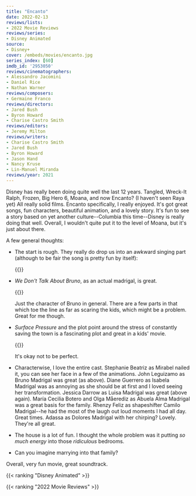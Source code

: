 ```yaml
---
title: "Encanto"
date: 2022-02-13
reviews/lists:
- 2022 Movie Reviews
reviews/series:
- Disney Animated
source:
- Disney+
cover: /embeds/movies/encanto.jpg
series_index: [60]
imdb_id: '2953050'
reviews/cinematographers:
- Alessandro Jacomini
- Daniel Rice
- Nathan Warner
reviews/composers:
- Germaine Franco
reviews/directors:
- Jared Bush
- Byron Howard
- Charise Castro Smith
reviews/editors:
- Jeremy Milton
reviews/writers:
- Charise Castro Smith
- Jared Bush
- Byron Howard
- Jason Hand
- Nancy Kruse
- Lin-Manuel Miranda
reviews/year: 2021
---
```

Disney has really been doing quite well the last 12 years. Tangled, Wreck-It Ralph, Frozen, Big Hero 6, Moana, and now Encanto? (I haven't seen Raya yet) All really solid films. Encanto specifically, I really enjoyed. It's got great songs, fun characters, beautiful animation, and a lovely story. It's fun to see a story based on yet another culture--Columbia this time--Disney is really doing that well. Overall, I wouldn't quite put it to the level of Moana, but it's just about there. 

A few general thoughts:

* The start is rough. They really do drop us into an awkward singing part (although to be fair the song is pretty fun by itself):

    {{<youtube Yp5nPGWWMh4>}}

* *We Don't Talk About Bruno*, as an actual madrigal, is great. 

    {{<youtube bvWRMAU6V-c>}}

    Just the character of Bruno in general. There are a few parts in that which toe the line as far as scaring the kids, which might be a problem. Great for me though. 

* *Surface Pressure* and the plot point around the stress of constantly saving the town is a fascinating plot and great in a kids' movie. 

    {{<youtube tQwVKr8rCYw>}}

    It's okay not to be perfect. 

* Characterwise, I love the entire cast. Stephanie Beatriz as Mirabel nailed it, you can see her face in a few of the animations. John Leguizamo as Bruno Madrigal was great (as above). Diane Guerrero as Isabela Madrigal was as annoying as she should be at first and I loved seeing her transformation. Jessica Darrow as Luisa Madrigal was great (above again). María Cecilia Botero and Olga Måerediz as Abuela Alma Madrigal was a great basis for the family. Rhenzy Feliz as shapeshifter Camilo Madrigal--he had the most of the laugh out loud moments I had all day. Great times. Adassa as Dolores Madrigal with her chirping? Lovely. They're all great. 

* The house is a lot of fun. I thought the whole problem was it putting *so much energy* into those *ridiculous* bedrooms. 

* Can you imagine marrying into that family?

Overall, very fun movie, great soundtrack. 

{{< ranking "Disney Animated" >}}

{{< ranking "2022 Movie Reviews" >}}